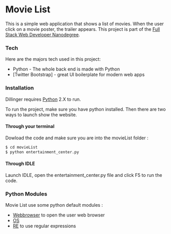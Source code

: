# Movie List

This is a simple web application that shows a list of movies. When the user click on a movie poster, the trailer appears.
This project is part of the [Full Stack Web Developer Nanodegree](https://www.udacity.com/course/full-stack-web-developer-nanodegree--nd004).


### Tech

Here are the majors tech used in this project:

* Python - The whole back end is made with Python
* [Twitter Bootstrap] - great UI boilerplate for modern web apps


### Installation

Dillinger requires [Python](https://www.python.org/) 2.X to run.

To run the project, make sure you have python installed. Then there are two ways to launch show the website.

#### Through your terminal
Dowload the code and make sure you are into the movieList folder :
```sh
$ cd movieList
$ python entertainment_center.py
```

#### Through IDLE

Launch IDLE, open the entertainment_center.py file and click F5 to run the code.

### Python Modules

Movie List use some python default modules :

* [Webbrowser](https://docs.python.org/2/library/webbrowser.html) to open the user web browser
* [OS](https://docs.python.org/2/library/os.html)
* [RE](https://docs.python.org/2/library/re.html?highlight=re#module-re) to use regular expressions

